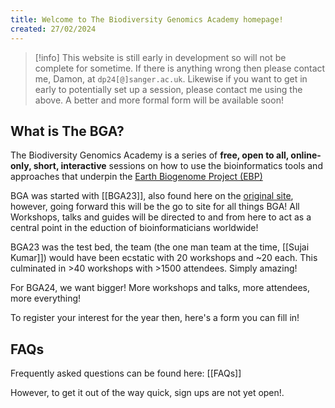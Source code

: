 ```yaml
---
title: Welcome to The Biodiversity Genomics Academy homepage!
created: 27/02/2024
---
```

>[!info]
>This website is still early in development so will not be complete for sometime. If there is anything wrong then please contact me, Damon,  at `dp24[@]sanger.ac.uk`. Likewise if you want to get in early to potentially set up a session, please contact me using the above. A better and more formal form will be available soon!

## What is The BGA?
The Biodiversity Genomics Academy is a series of **free, open to all, online-only, short, interactive** sessions on how to use the bioinformatics tools and approaches that underpin the [Earth Biogenome Project (EBP)](https://earthbiogenome.org)

BGA was started with [[BGA23]], also found here on the [original site](https://bga23.org/), however, going forward this will be the go to site for all things BGA! All Workshops, talks and guides will be directed to and from here to act as a central point in the eduction of bioinformaticians worldwide!

BGA23 was the test bed, the team (the one man team at the time, [[Sujai Kumar]]) would have been ecstatic with 20 workshops and ~20 each. This culminated in >40 workshops with >1500 attendees. Simply amazing!

For BGA24, we want bigger! More workshops and talks, more attendees, more everything!

To register your interest for the year then, here's a form you can fill in!

<div data-fillout-id="s3AzWt1p8Nus" data-fillout-embed-type="popup" data-fillout-inherit-parameters></div><div data-fillout-id="s3AzWt1p8Nus" data-fillout-embed-type="popup" data-fillout-button-text="Register Interest in BGA24!" data-fillout-button-size="medium" data-fillout-inherit-parameters></div><script src="https://server.fillout.com/embed/v1/"></script>

## FAQs
Frequently asked questions can be found here: [[FAQs]]

However, to get it out of the way quick, sign ups are not yet open!.